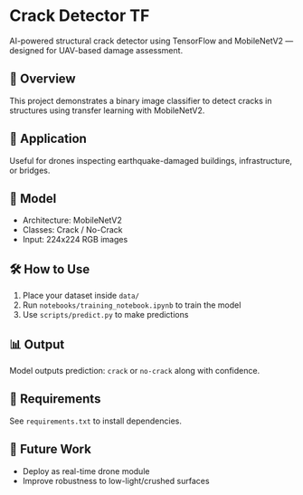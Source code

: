 # Crack Detector TF

AI-powered structural crack detector using TensorFlow and MobileNetV2 — designed for UAV-based damage assessment.

## 📌 Overview
This project demonstrates a binary image classifier to detect cracks in structures using transfer learning with MobileNetV2.

## 🚁 Application
Useful for drones inspecting earthquake-damaged buildings, infrastructure, or bridges.

## 🧠 Model
- Architecture: MobileNetV2
- Classes: Crack / No-Crack
- Input: 224x224 RGB images

## 🛠️ How to Use
1. Place your dataset inside `data/`
2. Run `notebooks/training_notebook.ipynb` to train the model
3. Use `scripts/predict.py` to make predictions

## 📊 Output
Model outputs prediction: `crack` or `no-crack` along with confidence.

## 🔧 Requirements
See `requirements.txt` to install dependencies.

## 🔮 Future Work
- Deploy as real-time drone module
- Improve robustness to low-light/crushed surfaces
